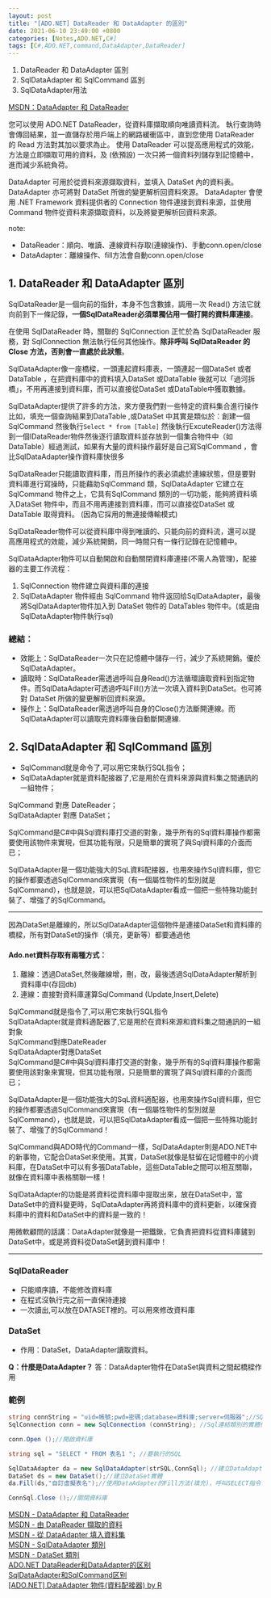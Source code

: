 ```yaml
---
layout: post
title: "[ADO.NET] DataReader 和 DataAdapter 的區別"
date: 2021-06-10 23:49:00 +0800
categories: [Notes,ADO.NET,C#]
tags: [C#,ADO.NET,command,DataAdapter,DataReader]
---
```


1. DataReader 和 DataAdapter 區別
2. SqlDataAdapter 和 SqlCommand 區別
3. SqlDataAdapter用法

[MSDN：DataAdapter 和 DataReader](https://learn.microsoft.com/zh-tw/dotnet/framework/data/adonet/dataadapters-and-datareaders?redirectedfrom=MSDN)     

您可以使用 ADO.NET DataReader，從資料庫擷取順向唯讀資料流。 執行查詢時會傳回結果，並一直儲存於用戶端上的網路緩衝區中，直到您使用 DataReader 的 Read 方法對其加以要求為止。 使用 DataReader 可以提高應用程式的效能，方法是立即擷取可用的資料，及 (依預設) 一次只將一個資料列儲存到記憶體中，進而減少系統負荷。       

DataAdapter 可用於從資料來源擷取資料，並填入 DataSet 內的資料表。 DataAdapter 亦可將對 DataSet 所做的變更解析回資料來源。 DataAdapter 會使用 .NET Framework 資料提供者的 Connection 物件連接到資料來源，並使用 Command 物件從資料來源擷取資料，以及將變更解析回資料來源。

note: 
- DataReader：順向、唯讀、連線資料存取(連線操作)、手動conn.open/close
- DataAdapter：離線操作、fill方法會自動conn.open/close


## 1. DataReader 和 DataAdapter 區別

SqlDataReader是一個向前的指針，本身不包含數據，調用一次 Read() 方法它就向前到下一條記錄，**一個SqlDataReader必須單獨佔用一個打開的資料庫連接**。

在使用 SqlDataReader 時，關聯的 SqlConnection 正忙於為 SqlDataReader 服務，對 SqlConnection 無法執行任何其他操作。**除非呼叫 SqlDataReader 的 Close 方法，否則會一直處於此狀態**。

SqlDataAdapter像一座橋樑，一頭連起資料庫表，一頭連起一個DataSet 或者DataTable ，在把資料庫中的資料填入DataSet 或DataTable 後就可以「過河拆橋」，不用再連接到資料庫，而可以直接從DataSet 或DataTable中獲取數據。

SqlDataAdapter提供了許多的方法，來方便我們對一些特定的資料集合進行操作比如，填充一個查詢結果到DataTable ,或DataSet 中其實是類似於：創建一個SqlCommand 然後執行`Select * from [Table]` 然後執行ExcuteReader()方法得到一個IDataReader物件然後逐行讀取資料並存放到一個集合物件中（如DataTable）經過測試，如果有大量的資料操作最好是自己寫SqlCommand ，會比SqlDataAdapter操作資料庫快很多

SqlDataReader只能讀取資料庫，而且所操作的表必須處於連線狀態，但是要對資料庫進行寫操時，只能藉助SqlCommand 類，SqlDataAdapter 它建立在SqlCommand 物件之上，它具有SqlCommand 類別的一切功能，能夠將資料填入DataSet 物件中，而且不用再連接到資料庫，而可以直接從DataSet 或DataTable 取得資料。 (因為它採用的無連接傳輸模式)

SqlDataReader物件可以從資料庫中得到唯讀的、只能向前的資料流，還可以提高應用程式的效能，減少系統開銷，同一時間只有一條行記錄在記憶體中。

SqlDataAdapter物件可以自動開啟和自動關閉資料庫連接(不需人為管理)，配接器的主要工作流程：
1. SqlConnection 物件建立與資料庫的連接
2. SqlDataAdapter 物件經由 SqlCommand 物件返回给SqlDataAdapter，最後將SqlDataAdapter物件加入到 DataSet 物件的 DataTables 物件中。(或是由SqlDataAdapter物件執行sql)


### 總結：

- 效能上：SqlDataReader一次只在記憶體中儲存一行，減少了系統開銷。優於SqlDataAdapter。
- 讀取時：SqlDataReader需透過呼叫自身Read()方法循環讀取資料到指定物件。而SqlDataAdapter可透過呼叫Fill()方法一次填入資料到DataSet。也可將對 DataSet 所做的變更解析回資料來源。
- 操作上：SqlDataReader需透過呼叫自身的Close()方法斷開連線。而SqlDataAdapter可以讀取完資料庫後自動斷開連線.


## 2. SqlDataAdapter 和 SqlCommand 區別

- SqlCommand就是命令了,可以用它來執行SQL指令；
- SqlDataAdapter就是資料配接器了,它是用於在資料來源與資料集之間通訊的一組物件；

SqlCommand 對應 DateReader；      
SqlDataAdapter 對應 DataSet；     

SqlCommand是C#中與Sql資料庫打交道的對象，幾乎所有的Sql資料庫操作都需要使用該物件來實現，但其功能有限，只是簡單的實現了與Sql資料庫的介面而已；       

SqlDataAdapter是一個功能強大的SqL資料配接器，也用來操作Sql資料庫，但它的操作都要透過SqlCommand來實現（有一個屬性物件的型別就是SqlCommand），也就是說，可以把SqlDataAdapter看成一個把一些特殊功能封裝了、增強了的SqlCommand。

---

因為DataSet是離線的，所以SqlDataAdapter這個物件是連接DataSet和資料庫的橋樑，所有對DataSet的操作（填充，更新等）都要通過他   

#### Ado.net資料存取有兩種方式：

1. 離線：透過DataSet,然後離線增，刪，改，最後透過SqlDataAdapter解析到資料庫中(存回db)
2. 連線：直接對資料庫運算SqlCommand (Update,Insert,Delete)

SqlCommand就是指令了,可以用它來執行SQL指令      
SqlDataAdapter就是資料適配器了,它是用於在資料來源和資料集之間通訊的一組對象     
SqlCommand對應DateReader        
SqlDataAdapter對應DataSet       
SqlCommand是C#中與Sql資料庫打交道的對象，幾乎所有的Sql資料庫操作都需要使用該對象來實現，但其功能有限，只是簡單的實現了與Sql資料庫的介面而已；       

SqlDataAdapter是一個功能強大的SqL資料適配器，也用來操作Sql資料庫，但它的操作都要透過SqlCommand來實現（有一個屬性物件的型別就是SqlCommand），也就是說，可以把SqlDataAdapter看成一個把一些特殊功能封裝了、增強了的SqlCommand！

SqlCommand與ADO時代的Command一樣，SqlDataAdapter則是ADO.NET中的新事物，它配合DataSet來使用。其實，DataSet就像是駐留在記憶體中的小資料庫，在DataSet中可以有多張DataTable，這些DataTable之間可以相互關聯，就像在資料庫中表格關聯一樣！        

SqlDataAdapter的功能是將資料從資料庫中提取出來，放在DataSet中，當DataSet中的資料變更時，SqlDataAdapter再將資料庫中的資料更新，以確保資料庫中的資料和DataSet中的資料是一致的！

用微軟顧問的話講：DataAdapter就像是一把鐵鍬，它負責把資料從資料庫鏟到DataSet中，或是將資料從DataSet鏟到資料庫中！

---

### SqlDataReader
- 只能順序讀，不能修改資料庫
- 在程式沒執行完之前一直保持連接
- 一次讀出,可以放在DATASET裡的。可以用來修改資料庫

### DataSet
- 作用：DataSet，DataAdapter讀取資料。

**Q：什麼是DataAdapter？**
答：DataAdapter物件在DataSet與資料之間起橋樑作用

### 範例

```c#
string connString = "uid=帳號;pwd=密碼;database=資料庫;server=伺服器";//SQL Server連結字串
SqlConnection conn = new SqlConnection (connString); //Sql連結類別的實體化

conn.Open ();//開啟資料庫

string sql = "SELECT * FROM 表名1 "; //要執行的SQL

SqlDataAdapter da = new SqlDataAdapter(strSQL,ConnSql); //建立DataAdapter資料配接器實體
DataSet ds = new DataSet();//建立DataSet實體
da.Fill(ds,"自訂虛擬表名");//使用DataAdapter的Fill方法(填充)，呼叫SELECT指令

ConnSql.Close ();//關閉資料庫
```

[MSDN - DataAdapter 和 DataReader](https://learn.microsoft.com/zh-tw/dotnet/framework/data/adonet/dataadapters-and-datareaders?redirectedfrom=MSDN)   
[MSDN - 由 DataReader 擷取的資料](https://learn.microsoft.com/zh-tw/sql/connect/ado-net/retrieve-data-by-datareader?view=sql-server-ver16)  
[MSDN - 從 DataAdapter 填入資料集](https://learn.microsoft.com/zh-tw/dotnet/framework/data/adonet/populating-a-dataset-from-a-dataadapter)      
[MSDN - SqlDataAdapter 類別](https://learn.microsoft.com/zh-tw/dotnet/api/system.data.sqlclient.sqldataadapter?view=netframework-4.8.1&viewFallbackFrom=dotnet-plat-ext-5.0)        
[MSDN - DataSet 類別](https://learn.microsoft.com/zh-tw/dotnet/api/system.data.dataset?view=net-8.0)        
[ADO.NET DataReader和DataAdapter的区别](https://www.cnblogs.com/shengwei/p/4578516.html)        
[SqlDataAdapter和SqlCommand区别](https://www.cnblogs.com/caojiajun/p/14244570.html)     
[[ADO.NET] DataAdapter 物件(資料配接器) by R](https://riivalin.github.io/posts/2021/06/dataadapter/)